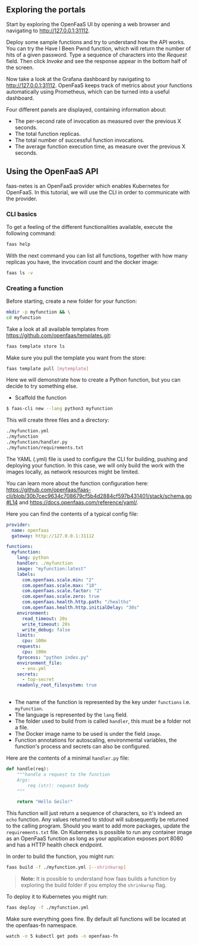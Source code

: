 ## Exploring the portals

Start by exploring the OpenFaaS UI by opening a web browser and navigating to http://127.0.0.1:31112.

Deploy some sample functions and try to understand how the API works. You can try the Have I Been Pwnd function, which will return the number of hits of a given password. Type a sequence of characters into the *Request* field. Then click *Invoke* and see the response appear in the bottom half of the screen.

Now take a look at the Grafana dashboard by navigating to http://127.0.0.1:31112. OpenFaaS keeps track of metrics about your functions automatically using Prometheus, which can be turned into a useful dashboard.

Four different panels are displayed, containing information about:
* The per-second rate of invocation as measured over the previous X seconds.
* The total function replicas.
* The total number of successful function invocations.
* The average function execution time, as measure over the previous X seconds.

## Using the OpenFaaS API

faas-netes is an OpenFaaS provider which enables Kubernetes for OpenFaaS. In this tutorial, we will use the CLI in order to communicate with the provider.

### CLI basics

To get a feeling of the different functionalities available, execute the following command:

```sh
faas help
```

With the next command you can list all functions, together with how many replicas you have, the invocation count and the docker image:

```sh
faas ls -v
```

### Creating a function

Before starting, create a new folder for your function:

```sh
mkdir -p myfunction && \
cd myfunction
```

Take a look at all available templates from https://github.com/openfaas/templates.git:

```sh
faas template store ls
```

Make sure you pull the template you want from the store:

```sh
faas template pull [mytemplate]
```

Here we will demonstrate how to create a Python function, but you can decide to try something else.

* Scaffold the function

```sh
$ faas-cli new --lang python3 myfunction
```
This will create three files and a directory:

```sh
./myfunction.yml
./myfunction
./myfunction/handler.py
./myfunction/requirements.txt
```

The YAML (.yml) file is used to configure the CLI for building, pushing and deploying your function. In this case, we will only build the work with the images locally, as network resources might be limited.

You can learn more about the function configuration here: https://github.com/openfaas/faas-cli/blob/30b7cec9634c708679cf5b4d2884cf597b431401/stack/schema.go#L14 and https://docs.openfaas.com/reference/yaml/.

Here you can find the contents of a typical config file:

```yaml
provider:
  name: openfaas
  gateway: http://127.0.0.1:31112

functions:
  myfunction:
    lang: python
    handler: ./myfunction
    image: "myfunction:latest"
    labels:
      com.openfaas.scale.min: "2"
      com.openfaas.scale.max: "10"
      com.openfaas.scale.factor: "2"
      com.openfaas.scale.zero: true
      com.openfaas.health.http.path: "/healthz"
      com.openfaas.health.http.initialDelay: "30s"
    environment:
      read_timeout: 20s
      write_timeout: 20s
      write_debug: false
    limits:
      cpu: 100m
    requests:
      cpu: 100m
    fprocess: "python index.py"
    environment_file:
      - env.yml
    secrets:
      - top-secret
    readonly_root_filesystem: true
        
```

* The name of the function is represented by the key under `functions` i.e. `myfunction`.
* The language is represented by the `lang` field.
* The folder used to build from is called `handler`, this must be a folder not a file.
* The Docker image name to be used is under the field `image`.
* Function annotations for autoscaling, environmental variables, the function's process and secrets can also be configured.

Here are the contents of a minimal `handler.py` file:

```python
def handle(req):
    """handle a request to the function
    Args:
        req (str): request body
    """

    return "Hello Geilo!"
```

This function will just return a sequence of characters, so it's indeed an `echo` function. Any values returned to stdout will subsequently be returned to the calling program. Should you want to add more packages, update the `requirements.txt` file. On Kubernetes is possible to run any container image as an OpenFaaS function as long as your application exposes port 8080 and has a HTTP health check endpoint.

In order to build the function, you might run:

```sh
faas build -f ./myfunction.yml [--shrinkwrap]
```
> **Note:** It is possible to understand how faas builds a function by exploring the build folder if you employ the `shrinkwrap` flag.

To deploy it to Kubernetes you might run:

```sh
faas deploy -f ./myfunction.yml
```

Make sure everything goes fine. By default all functions will be located at the openfaas-fn namespace.

```sh
watch -n 5 kubectl get pods -n openfaas-fn
```

